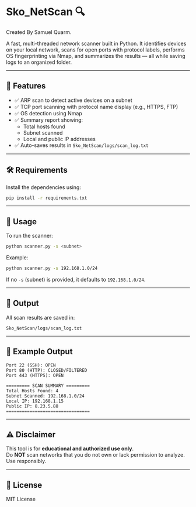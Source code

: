 # Sko_NetScan 🔍

Created By Samuel Quarm. 

A fast, multi-threaded network scanner built in Python. It identifies devices on your local network, scans for open ports with protocol labels, performs OS fingerprinting via Nmap, and summarizes the results — all while saving logs to an organized folder.

---

## 📌 Features

- ✅ ARP scan to detect active devices on a subnet  
- ✅ TCP port scanning with protocol name display (e.g., HTTPS, FTP)  
- ✅ OS detection using Nmap  
- ✅ Summary report showing:
  - Total hosts found
  - Subnet scanned
  - Local and public IP addresses  
- ✅ Auto-saves results in `Sko_NetScan/logs/scan_log.txt`

---

## 🛠️ Requirements

Install the dependencies using:

```bash
pip install -r requirements.txt
```

---

## 🚀 Usage

To run the scanner:

```bash
python scanner.py -s <subnet>
```

Example:

```bash
python scanner.py -s 192.168.1.0/24
```

If no `-s` (subnet) is provided, it defaults to `192.168.1.0/24`.

---

## 📁 Output

All scan results are saved in:

```
Sko_NetScan/logs/scan_log.txt
```

---

## 🧪 Example Output

```
Port 22 (SSH): OPEN
Port 80 (HTTP): CLOSED/FILTERED
Port 443 (HTTPS): OPEN

========= SCAN SUMMARY =========
Total Hosts Found: 4
Subnet Scanned: 192.168.1.0/24
Local IP: 192.168.1.15
Public IP: 8.23.5.88
================================
```

---

## ⚠️ Disclaimer

This tool is for **educational and authorized use only**.  
Do **NOT** scan networks that you do not own or lack permission to analyze.  
Use responsibly.

---

## 📄 License

MIT License
